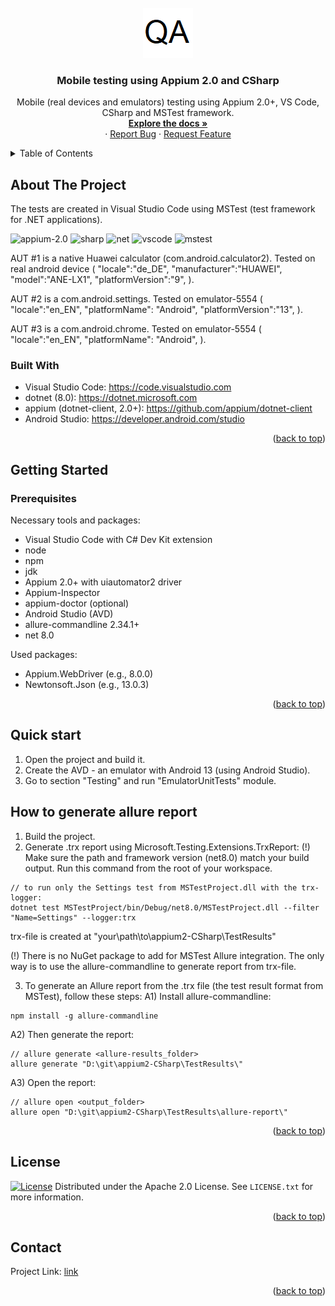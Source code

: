<!-- PROJECT LOGO -->
<br />
<div align="center">
  <a href="https://github.com/seriousQA/appium2-CSharp">
    <img src="logo.png" alt="Logo" width="80" height="80">
  </a>

<h3 align="center"> Mobile testing using Appium 2.0 and CSharp</h3>
  <p align="center">    
	Mobile (real devices and emulators) testing using Appium 2.0+, VS Code, CSharp and MSTest framework.  
    <br />
    <a href="https://github.com/seriousQA/appium2-CSharp"><strong>Explore the docs »</strong></a>
    <br />
   ·
    <a href="https://github.com/seriousQA/appium2-CSharp/issues">Report Bug</a>
    ·
    <a href="https://github.com/seriousQA/appium2-CSharp/issues">Request Feature</a>
  </p>
</div>

<!-- TABLE OF CONTENTS -->
<details>
  <summary>Table of Contents</summary>
  <ol>
    <li>
      <a href="#about-the-project">About The Project</a>
      <ul>
        <li><a href="#built-with">Built With</a></li>
      </ul>
    </li>
    <li>
      <a href="#getting-started">Getting Started</a>
      <ul>
        <li><a href="#prerequisites">Prerequisites</a></li>
      </ul>
    </li>
    <li><a href="#quick-start">Quick start</a></li>
    <li><a href="#how-to-generate-allure-report">How to generate allure report</a></li>
    <li><a href="#license">License</a></li>
    <li><a href="#contact">Contact</a></li>
  </ol>
</details>

<!-- ABOUT THE PROJECT -->
## About The Project
The tests are created in Visual Studio Code using MSTest (test framework for .NET applications).
<p align="left">
<img src="https://github.com/user-attachments/assets/3c1a48a6-4b5f-4cc7-9ae7-2adf557f1e00" alt="appium-2.0" height="50"/>
<img src="https://cdn.jsdelivr.net/gh/devicons/devicon@latest/icons/csharp/csharp-original.svg" alt="sharp" height="50"/>
<img src="https://cdn.jsdelivr.net/gh/devicons/devicon@latest/icons/dotnetcore/dotnetcore-original.svg" alt="net" height="50"/>
<img src="https://cdn.jsdelivr.net/gh/devicons/devicon@latest/icons/vscode/vscode-original.svg" alt="vscode" height="50" />
<img src="https://github.com/user-attachments/assets/0de8b7b2-afb9-48f5-9273-ce2fc793379a" alt="mstest" height="50"/>
</p>

AUT #1 is a native Huawei calculator (com.android.calculator2). Tested on real android device (
"locale":"de_DE",
"manufacturer":"HUAWEI",
"model":"ANE-LX1",
"platformVersion":"9",
).

AUT #2 is a com.android.settings. Tested on emulator-5554 (
"locale":"en_EN",
"platformName": "Android",
"platformVersion":"13",
).

AUT #3 is a com.android.chrome. Tested on emulator-5554 (
"locale":"en_EN",
"platformName": "Android",
).

### Built With
* Visual Studio Code: https://code.visualstudio.com
* dotnet (8.0): https://dotnet.microsoft.com
* appium (dotnet-client, 2.0+): https://github.com/appium/dotnet-client
* Android Studio: https://developer.android.com/studio
<p align="right">(<a href="#about-the-project">back to top</a>)</p>

<!-- GETTING STARTED -->
## Getting Started
### Prerequisites
Necessary tools and packages:
* Visual Studio Code with C# Dev Kit extension
* node
* npm
* jdk
* Appium 2.0+ with uiautomator2 driver
* Appium-Inspector
* appium-doctor (optional)
* Android Studio (AVD)
* allure-commandline 2.34.1+
* net 8.0

Used packages:
* Appium.WebDriver (e.g., 8.0.0)
* Newtonsoft.Json (e.g., 13.0.3)
<p align="right">(<a href="#about-the-project">back to top</a>)</p>

<!-- QUICK START -->
## Quick start
1) Open the project and build it.
2) Create the AVD - an emulator with Android 13 (using Android Studio).
3) Go to section "Testing" and run "EmulatorUnitTests" module.

<!-- ALLURE REPORT -->
## How to generate allure report
1) Build the project.
2) Generate .trx report using Microsoft.Testing.Extensions.TrxReport:
(!) Make sure the path and framework version (net8.0) match your build output. 
Run this command from the root of your workspace.
```terminal
// to run only the Settings test from MSTestProject.dll with the trx-logger:
dotnet test MSTestProject/bin/Debug/net8.0/MSTestProject.dll --filter "Name=Settings" --logger:trx
```
trx-file is created at "your\path\to\appium2-CSharp\TestResults\"

(!) There is no NuGet package to add for MSTest Allure integration. The only way is to use the allure-commandline to generate report from trx-file.

3) To generate an Allure report from the .trx file (the test result format from MSTest), follow these steps:
A1) Install allure-commandline:
```terminal
npm install -g allure-commandline
```
A2) Then generate the report:
```terminal
// allure generate <allure-results_folder>
allure generate "D:\git\appium2-CSharp\TestResults\"
```
A3) Open the report:
```terminal
// allure open <output_folder>
allure open "D:\git\appium2-CSharp\TestResults\allure-report\"
```
<p align="right">(<a href="#about-the-project">back to top</a>)</p>

<!-- LICENSE -->
## License
[![License](https://img.shields.io/badge/License-Apache%202.0-blue.svg)](https://opensource.org/licenses/Apache-2.0)
Distributed under the Apache 2.0 License. See `LICENSE.txt` for more information.
<p align="right">(<a href="#about-the-project">back to top</a>)</p>

<!-- CONTACT -->
## Contact
Project Link: [link](https://github.com/seriousQA/appium2-CSharp)
<p align="right">(<a href="#about-the-project">back to top</a>)</p>
